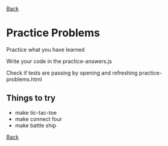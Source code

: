 [Back](../../../)

# Practice Problems
Practice what you have learned

Write your code in the practice-answers.js

Check if tests are passing by opening and refreshing practice-problems.html

## Things to try
- make tic-tac-toe
- make connect four
- make battle ship


[Back](../../../)
